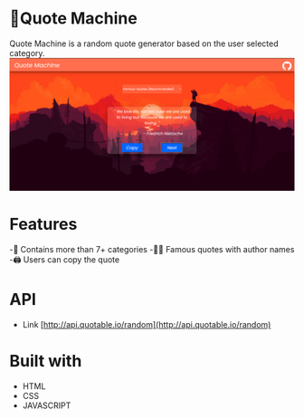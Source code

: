 
>
# 📝Quote Machine

Quote Machine is a random quote generator based on the user selected category.
![Quote Machine](imgs\md-image.png)

# Features
-📑 Contains more than 7+ categories
-🤵🏼 Famous quotes with author names
-🖨️ Users can copy the quote 

# API
- Link
[http://api.quotable.io/random](http://api.quotable.io/random)
# Built with
- HTML
- CSS
- JAVASCRIPT